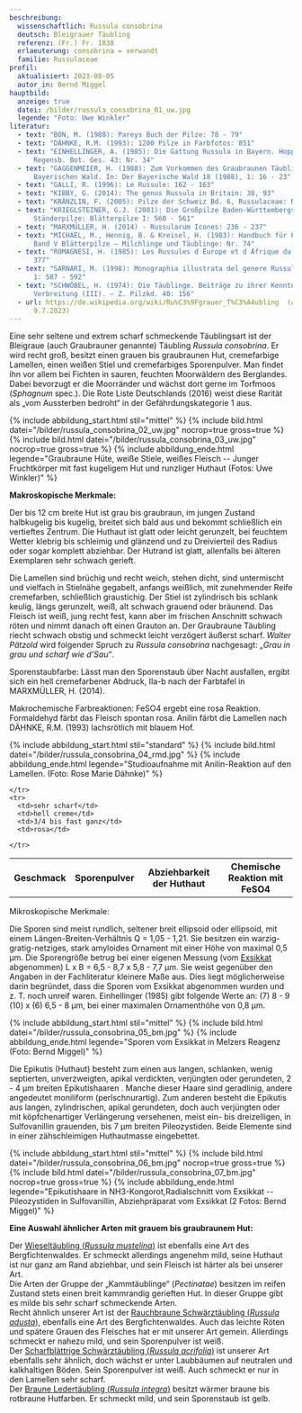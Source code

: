 ```yaml
---
beschreibung:
  wissenschaftlich: Russula consobrina
  deutsch: Bleigrauer Täubling
  referenz: (Fr.) Fr. 1838
  erlaeuterung: consobrina = verwandt
  familie: Russulaceae
profil:
  aktualisiert: 2023-08-05
  autor_in: Bernd Miggel
hauptbild:
  anzeige: true
  datei: /bilder/russula_consobrina_01_uw.jpg
  legende: "Foto: Uwe Winkler"
literatur:
  - text: "BON, M. (1988): Pareys Buch der Pilze: 78 - 79"
  - text: "DÄHNKE, R.M. (1993): 1200 Pilze in Farbfotos: 851"
  - text: "EINHELLINGER, A. (1985): Die Gattung Russula in Bayern. Hoppea, Denkschr.
      Regensb. Bot. Ges. 43: Nr. 34"
  - text: "GAGGENMEIER, H. (1988): Zum Vorkommen des Graubraunen Täublings im
      Bayerischen Wald. In: Der Bayerische Wald 18 (1988), 1: 16 - 23"
  - text: "GALLI, R. (1996): Le Russule: 162 - 163"
  - text: "KIBBY, G. (2014): The genus Russula in Britain: 38, 93"
  - text: "KRÄNZLIN, F. (2005): Pilze der Schweiz Bd. 6, Russulaceae: Nr. 111"
  - text: "KRIEGLSTEINER, G.J. (2001): Die Großpilze Baden-Württembergs, Bd. 2.
      Ständerpilze: Blätterpilze I: 560 - 561"
  - text: "MARXMÜLLER, H. (2014) - Russularum Icones: 236 - 237"
  - text: "MICHAEL, M., Hennig, B. & Kreisel, H. (1983): Handbuch für Pilzfreunde
      Band V Blätterpilze – Milchlinge und Täublinge: Nr. 74"
  - text: "ROMAGNESI, H. (1985): Les Russules d ́Europe et d ́Afrique du Nord: 375 -
      377"
  - text: "SARNARI, M. (1998): Monographia illustrata del genere Russula in Europa
      1: 587 - 592"
  - text: "SCHWÖBEL, H. (1974): Die Täublinge. Beiträge zu ihrer Kenntnis und
      Verbreitung (III). – Z. Pilzkd. 40: 156"
  - url: https://de.wikipedia.org/wiki/Ru%C3%9Fgrauer_T%C3%A4ubling  (abgerufen am
      9.7.2023)
---
```

Eine sehr seltene und extrem scharf schmeckende Täublingsart ist der Bleigraue (auch Graubrauner genannte) Täubling *Russula consobrina*. Er wird recht groß, besitzt einen grauen bis graubraunen Hut, cremefarbige Lamellen, einen weißen Stiel und cremefarbiges Sporenpulver. Man findet ihn vor allem bei Fichten in sauren, feuchten Moorwäldern des Berglandes. Dabei bevorzugt er die Moorränder und wächst dort gerne im Torfmoos (*Sphagnum* spec.). Die Rote Liste Deutschlands (2016) weist diese Rarität als „vom Aussterben bedroht“ in der Gefährdungskategorie 1 aus.

{% include abbildung_start.html stil="mittel" %}
{% include bild.html datei="/bilder/russula_consobrina_02_uw.jpg" nocrop=true gross=true %}
{% include bild.html datei="/bilder/russula_consobrina_03_uw.jpg" nocrop=true gross=true %}
{% include abbildung_ende.html legende="Graubraune Hüte, weiße Stiele, weißes Fleisch -- Junger Fruchtkörper mit fast kugeligem Hut und runzliger Huthaut (Fotos: Uwe Winkler)" %}

**Makroskopische Merkmale:**

Der bis 12 cm breite Hut ist grau bis graubraun, im jungen Zustand halbkugelig bis kugelig, breitet sich bald aus und bekommt schließlich ein vertieftes Zentrum. Die Huthaut ist glatt oder leicht gerunzelt, bei feuchtem Wetter klebrig bis schleimig und glänzend und zu Dreivierteil des Radius oder sogar komplett abziehbar. Der Hutrand ist glatt, allenfalls bei älteren Exemplaren sehr schwach gerieft.

Die Lamellen sind brüchig und recht weich, stehen dicht, sind untermischt und vielfach in Stielnähe gegabelt, anfangs weißlich, mit zunehmender Reife cremefarben, schließlich graustichig. Der Stiel ist zylindrisch bis schlank keulig, längs gerunzelt, weiß, alt schwach grauend oder bräunend. Das Fleisch ist weiß, jung recht fest, kann aber im frischen Anschnitt schwach röten und nimmt danach oft einen Grauton an. Der Graubraune Täubling riecht schwach obstig und schmeckt leicht verzögert äußerst scharf. *Walter Pätzold* wird folgender Spruch zu *Russula consobrina* nachgesagt: *„Grau in grau und scharf wie d’Sau“*.

Sporenstaubfarbe: Lässt man den Sporenstaub über Nacht ausfallen, ergibt sich ein hell cremefarbener Abdruck, IIa-b nach der Farbtafel in MARXMÜLLER, H. (2014).

Makrochemische Farbreaktionen: FeSO4 ergebt eine rosa Reaktion. Formaldehyd färbt das Fleisch spontan rosa. Anilin färbt die Lamellen nach DÄHNKE, R.M. (1993) lachsrötlich mit blauem Hof.

{% include abbildung_start.html stil="standard" %}
{% include bild.html datei="/bilder/russula_consobrina_04_rmd.jpg" %}
{% include abbildung_ende.html legende="Studioaufnahme mit Anilin-Reaktion auf den Lamellen. (Foto: Rose Marie Dähnke)" %}

<div class="table-responsive">
  <table class="table taeubling">
    <tr>
      <th rowspan="2">Geschmack</th>
      <th rowspan="2">Sporenpulver</th>
      <th rowspan="2">Abziehbarkeit der Huthaut</th>
      <th colspan="3" class="text-center">Chemische Reaktion mit FeSO4</th>
    </tr>
    <tr>
      
      
    </tr>
    <tr>
      <td>sehr scharf</td>
      <td>hell creme</td>
      <td>3/4 bis fast ganz</td>
      <td>rosa</td>
       
    </tr>
  </table>
</div>

Mikroskopische Merkmale:

Die Sporen sind meist rundlich, seltener breit ellipsoid oder ellipsoid, mit einem Längen-Breiten-Verhältnis Q = 1,05 - 1,21. Sie besitzen ein warzig-gratig-netziges, stark amyloides Ornament mit einer Höhe von maximal 0,5 µm. Die Sporengröße betrug bei einer eigenen Messung (vom [Exsikkat](Exsikkat "Glossar") abgenommen) L x B = 6,5 - 8,7 x 5,8 - 7,7 µm. Sie weist gegenüber den Angaben in der Fachliteratur kleinere Maße aus. Dies liegt möglicherweise darin begründet, dass die Sporen vom Exsikkat abgenommen wurden und z. T. noch unreif waren.
Einhellinger (1985) gibt folgende Werte an: (7) 8 - 9 (10) x (6) 6,5 - 8 µm, bei einer maximalen Ornamenthöhe von 0,8 µm.

{% include abbildung_start.html stil="mittel" %}
{% include bild.html datei="/bilder/russula_consobrina_05_bm.jpg" %}
{% include abbildung_ende.html legende="Sporen vom Exsikkat in Melzers Reagenz (Foto: Bernd Miggel)" %}

Die Epikutis (Huthaut) besteht zum einen aus langen, schlanken, wenig septierten, unverzweigten, apikal verdickten, verjüngten oder gerundeten, 2 - 4 µm breiten Epikutishaaren . Manche dieser Haare sind geradlinig, andere angedeutet moniliform (perlschnurartig). Zum anderen besteht die Epikutis aus langen, zylindrischen,  apikal gerundeten, doch auch verjüngten oder mit köpfchenartiger Verlängerung versehenen, meist ein- bis dreizelligen, in Sulfovanillin grauenden, bis 7 µm breiten Pileozystiden. Beide Elemente sind in einer zähschleimigen Huthautmasse eingebettet.

{% include abbildung_start.html stil="mittel" %}
{% include bild.html datei="/bilder/russula_consobrina_06_bm.jpg" nocrop=true gross=true %}
{% include bild.html datei="/bilder/russula_consobrina_07_bm.jpg" nocrop=true gross=true %}
{% include abbildung_ende.html legende="Epikutishaare in NH3-Kongorot,Radialschnitt vom Exsikkat -- Pileozystiden in Sulfovanillin, Abziehpräparat vom Exsikkat (2 Fotos: Bernd Miggel)" %}

**Eine Auswahl ähnlicher Arten mit grauem bis graubraunem Hut:**

Der [Wieseltäubling (*Russula mustelina*)](/pilze/russula-mustelina-wiesel-täubling) ist ebenfalls eine Art des Bergfichtenwaldes. Er schmeckt allerdings angenehm mild, seine Huthaut ist nur ganz am Rand abziehbar, und sein Fleisch ist härter als bei unserer Art.\
Die Arten der Gruppe der „Kammtäublinge“ (*Pectinatae*) besitzen im reifen Zustand stets einen breit kammrandig gerieften Hut. In dieser Gruppe gibt es milde bis sehr scharf schmeckende Arten.\
Recht ähnlich unserer Art ist der [Rauchbraune Schwärztäubling (*Russula adusta*)](/pilze/russula-adusta-rauchbrauner-täubling), ebenfalls eine Art des Bergfichtenwaldes. Auch das leichte Röten und spätere Grauen des Fleisches hat er mit unserer Art gemein. Allerdings schmeckt er nahezu mild, und sein Sporenpulver ist weiß.\
Der [Scharfblättrige Schwärztäubling (*Russula acrifolia*)](/pilze/russula-acrifolia-scharfblättriger-schwärztäubling) ist  unserer Art ebenfalls sehr ähnlich, doch wächst er unter Laubbäumen auf neutralen und kalkhaltigen Böden. Sein Sporenpulver ist weiß. Auch schmeckt er nur in den Lamellen sehr scharf.\
Der [Braune Ledertäubling (*Russula integra*)](/pilze/russula-integra-brauner-ledertäubling) besitzt wärmer braune bis rotbraune Hutfarben. Er schmeckt mild, und sein Sporenstaub ist gelb.